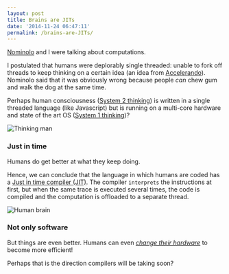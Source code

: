 ```yaml
---
layout: post
title: Brains are JITs
date: '2014-11-24 06:47:11'
permalink: /brains-are-JITs/
---
```


[Nominolo](http://nominolo.blogspot.ch/) and I were talking about computations.

I postulated that humans were deplorably single threaded: unable to fork off threads to keep thinking on a certain idea (an idea from [Accelerando](http://www.antipope.org/charlie/blog-static/fiction/accelerando/accelerando-intro.html)). Nominolo said that it was obviously wrong because people _can_ chew gum and walk the dog at the same time.

Perhaps human consciousness ([System 2 thinking](http://en.wikipedia.org/wiki/Thinking,_Fast_and_Slow#Two_systems)) is written in a single threaded language (like Javascript) but is running on a multi-core hardware and state of the art OS ([System 1 thinking](http://en.wikipedia.org/wiki/Thinking,_Fast_and_Slow#Two_systems))?

<div class="text-centered">
<img src="http://i.imgur.com/PXvlirq.jpg?1" alt="Thinking man">
</div>

### Just in time

Humans do get better at what they keep doing.

Hence, we can conclude that the language in which humans are coded has a [Just in time compiler (JIT)](http://en.wikipedia.org/wiki/Just-in-time_compilation). The compiler `interprets` the instructions at first, but when the same trace is executed several times, the code is compiled and the computation is offloaded to a separate thread.

<div class="text-centered">
  <img src="http://i.imgur.com/SRbNiHI.jpg?1" alt="Human brain">
</div>


### Not only software

But things are even better. Humans can even [_change their hardware_](http://en.wikipedia.org/wiki/Neuroplasticity) to become more efficient!

Perhaps that is the direction compilers will be taking soon?
